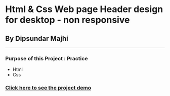 # Html & Css Web page Header design for desktop - non responsive

## By Dipsundar Majhi

---

### Purpose of this Project : Practice

- Html
- Css

### [Click here to see the project demo](https://dipsundar.github.io/)
